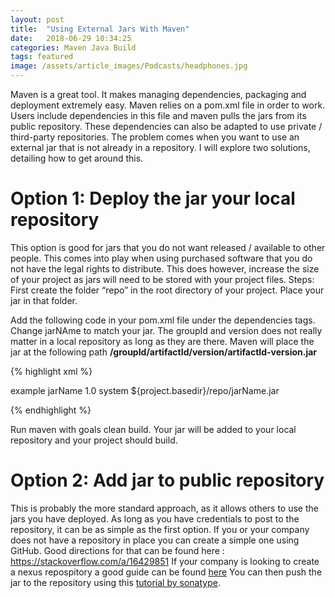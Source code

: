 ```yaml
---
layout: post
title:  "Using External Jars With Maven"
date:   2018-06-29 10:34:25
categories: Maven Java Build 
tags: featured
image: /assets/article_images/Podcasts/headphones.jpg
---
```

Maven is a great tool. It makes managing dependencies, packaging and deployment extremely easy. Maven relies on a pom.xml file in order to work. Users include dependencies in this file and maven pulls the jars from its public repository. These dependencies can also be adapted to use private / third-party repositories. The problem comes when you want to use an external jar that is not already in a repository. I will explore two solutions, detailing how to get around this.

# Option 1: Deploy the jar your local repository

This option is good for jars that you do not want released / available to other people. This comes into play when using purchased software that you do not have the legal rights to distribute. This does however, increase the size of your project as jars will need to be stored with your project files.
Steps:
First create the folder “repo” in the root directory of your project. Place your jar in that folder.

Add the following code in your pom.xml file under the dependencies tags. Change jarNAme to match your jar. The groupId and version does not really matter in a local repository as long as they are there. Maven will place the jar at the following path **/groupId/artifactId/version/artifactId-version.jar**

{% highlight xml %}

<dependency>
    <groupId>example</groupId>
	<artifactId>jarName</artifactId>
	<version>1.0</version> <!-- Dummy Version -->
	<scope>system</scope>
	<systemPath>${project.basedir}/repo/jarName.jar</systemPath>
</dependency>

{% endhighlight %}

Run maven with goals clean build. Your jar will be added to your local repository and your project should build.

# Option 2: Add jar to public repository

This is probably the more standard approach, as it allows others to use the jars you have deployed. As long as you have credentials to post to the repository, it can be as simple as the first option. If you or your company does not have a repository in place you can create a simple one using GitHub. Good directions for that can be found here : https://stackoverflow.com/a/16429851
If your company is looking to create a nexus repospitory a good guide can be found [here](http://blog.arungupta.me/setup-local-nexus-repository-deploying-war-from-maven-techtip74/)
You can then push the jar to the repository using this [tutorial by sonatype](https://blog.sonatype.com/2008/11/adding-a-jar-to-a-maven-repository-with-sonatype-nexus/).


